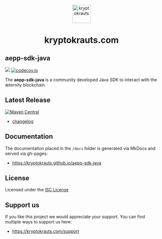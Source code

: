 <p align="center">
  <a href="https://kryptokrauts.com">
    <img alt="kryptokrauts" src="https://kryptokrauts.com/img/logo.svg" width="60" />
  </a>
</p>
<h1 align="center">
  kryptokrauts.com
</h1>

## aepp-sdk-java
<a href='https://github.com/kryptokrauts/aepp-sdk-java/actions?query=workflow%3ASnapshot'><img src='https://github.com/kryptokrauts/aepp-sdk-java/workflows/Snapshot/badge.svg'></a>
[![codecov.io](http://codecov.io/github/kryptokrauts/aepp-sdk-java/coverage.svg?branch=3.x)](https://codecov.io/gh/kryptokrauts/aepp-sdk-java/branch/3.x)
 
The **aepp-sdk-java** is a community developed Java SDK to interact with the æternity blockchain.

## Latest Release
[![Maven Central](https://maven-badges.herokuapp.com/maven-central/com.kryptokrauts/aepp-sdk-java/badge.svg)](https://maven-badges.herokuapp.com/maven-central/com.kryptokrauts/aepp-sdk-java)
- [changelog](docs/changelog.md)

## Documentation
The documentation placed in the `/docs` folder is generated via MkDocs and served via gh-pages:
- https://kryptokrauts.github.io/aepp-sdk-java

## License

Licensed under the [ISC License](LICENSE)

## Support us

If you like this project we would appreciate your support. You can find multiple ways to support us here:

- https://kryptokrauts.com/support
